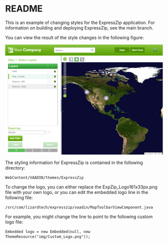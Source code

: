 README
=======

This is an example of changing styles for the ExpressZip application. For information on building and deploying ExpressZip, see the main branch. 

You can view the result of the style changes in the following figure:

![Custom Style Example](ExpressZip_CustomStyles.png)

The styling information for ExpressZip is contained in the following directory:
```
WebContent/VAADIN/themes/ExpressZip
```
To change the logo, you can either replace the ExpZip_Logo161x33px.png file with your own logo, or you can edit the embedded logo line in the following file:
```
/src/com/lizardtech/expresszip/vaadin/MapToolbarViewComponent.java
```
For example, you might change the line to point to the following custom logo file:
```
Embedded logo = new Embedded(null, new ThemeResource("img/Custom_Logo.png"));
